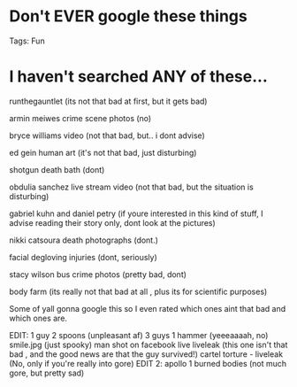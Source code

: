 # Don't EVER google these things

Tags: Fun

# I haven't searched ANY of these...

runthegauntlet (its not that bad at first, but it gets bad)

armin meiwes crime scene photos (no)

bryce williams video (not that bad, but.. i dont advise)

ed gein human art (it's not that bad, just disturbing)

shotgun death bath (dont)

obdulia sanchez live stream video (not that bad, but the situation is disturbing)

gabriel kuhn and daniel petry (if youre interested in this kind of stuff, I
advise reading their story only, dont look at the pictures)

nikki catsoura death photographs (dont.)

facial degloving injuries (dont, seriously)

stacy wilson bus crime photos (pretty bad, dont)

body farm (its really not that bad at all , plus its for scientific purposes)

Some of yall gonna google this so I even rated which ones aint that bad and which ones are.

EDIT: 1 guy 2 spoons (unpleasant af) 3 guys 1 hammer (yeeeaaaah, no)
smile.jpg (just spooky) man shot on facebook live liveleak (this one
isn't that bad , and the good news are that the guy survived!) cartel
torture - liveleak (No, only if you're really into gore) EDIT 2: apollo 1 burned bodies (not much gore, but pretty sad)